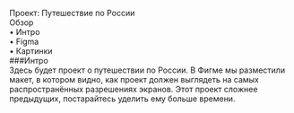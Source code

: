 Проект: Путешествие по России  
Обзор  
•	Интро  
•	Figma  
•	Картинки  
###Интро  
Здесь будет проект о путешествии по России. В Фигме мы разместили макет, в котором видно, как проект должен выглядеть на самых распространённых разрешениях экранов. Этот проект сложнее предыдущих, постарайтесь уделить ему больше времени.

